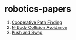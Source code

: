 # robotics-papers

1. [Cooperative Path Finding](coop-path-finding.md)
2. [N-Body Collision Avoidance](nbody-collision-avoidance.md)
3. [Push and Swap](push-and-swap.md)
